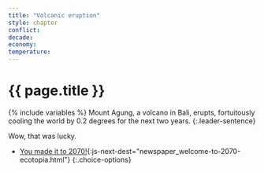 ```yaml
---
title: "Volcanic eruption"
style: chapter
conflict: 
decade: 
economy: 
temperature: 
---
```


<h1>{{ page.title }}</h1>

{% include variables %}
Mount Agung, a volcano in Bali, erupts, fortuitously cooling the world by 0.2 degrees for the next two years.
{:.leader-sentence}

Wow, that was lucky.

- [You made it to 2070!](part-page_2070.html){:js-next-dest="newspaper_welcome-to-2070-ecotopia.html"}
{:.choice-options}
